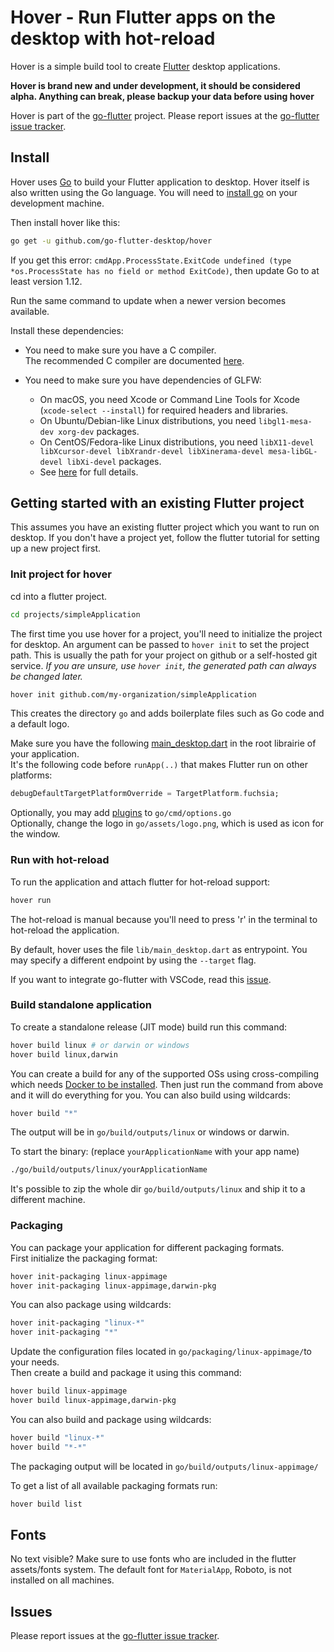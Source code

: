 # Hover - Run Flutter apps on the desktop with hot-reload

Hover is a simple build tool to create [Flutter](https://flutter.dev) desktop applications.

**Hover is brand new and under development, it should be considered alpha. Anything can break, please backup your data before using hover**

Hover is part of the [go-flutter](https://github.com/go-flutter-desktop/go-flutter) project. Please report issues at the [go-flutter issue tracker](https://github.com/go-flutter-desktop/go-flutter/issues/).

## Install

Hover uses [Go](https://golang.org) to build your Flutter application to desktop. Hover itself is also written using the Go language. You will need to [install go](https://golang.org/doc/install) on your development machine.

Then install hover like this:

```bash
go get -u github.com/go-flutter-desktop/hover
```

If you get this error: `cmdApp.ProcessState.ExitCode undefined (type *os.ProcessState has no field or method ExitCode)`,
then update Go to at least version 1.12.

Run the same command to update when a newer version becomes available.

Install these dependencies:

* You need to make sure you have a C compiler.  
  The recommended C compiler are documented [here](https://github.com/golang/go/wiki/InstallFromSource#install-c-tools).

* You need to make sure you have dependencies of GLFW:
	* On macOS, you need Xcode or Command Line Tools for Xcode (`xcode-select --install`) for required headers and libraries.
	* On Ubuntu/Debian-like Linux distributions, you need `libgl1-mesa-dev xorg-dev` packages.
	* On CentOS/Fedora-like Linux distributions, you need `libX11-devel libXcursor-devel libXrandr-devel libXinerama-devel mesa-libGL-devel libXi-devel` packages.
	* See [here](http://www.glfw.org/docs/latest/compile.html#compile_deps) for full details.

## Getting started with an existing Flutter project

This assumes you have an existing flutter project which you want to run on desktop. If you don't have a project yet, follow the flutter tutorial for setting up a new project first.

### Init project for hover

cd into a flutter project.

```bash
cd projects/simpleApplication
```

The first time you use hover for a project, you'll need to initialize the project for desktop. An argument can be passed to `hover init` to set the project path. This is usually the path for your project on github or a self-hosted git service. _If you are unsure, use `hover init`, the generated path can always be changed later._

```bash
hover init github.com/my-organization/simpleApplication
```

This creates the directory `go` and adds boilerplate files such as Go code and a default logo.

Make sure you have the following
[main_desktop.dart](https://github.com/go-flutter-desktop/examples/blob/5508a59ff4916fca9c05dfde4929d8848fd2a947/pointer_demo/lib/main_desktop.dart)
in the root librairie of your application.  
It's the following code before `runApp(..)` that makes Flutter run on other platforms:
```dart
debugDefaultTargetPlatformOverride = TargetPlatform.fuchsia;
```


Optionally, you may add [plugins](https://github.com/go-flutter-desktop/plugins) to `go/cmd/options.go`  
Optionally, change the logo in `go/assets/logo.png`, which is used as icon for the window.


### Run with hot-reload

To run the application and attach flutter for hot-reload support:

```bash
hover run
```

The hot-reload is manual because you'll need to press 'r' in the terminal to hot-reload the application.

By default, hover uses the file `lib/main_desktop.dart` as entrypoint. You may specify a different endpoint by using the `--target` flag.

If you want to integrate go-flutter with VSCode, read this [issue](https://github.com/go-flutter-desktop/go-flutter/issues/129#issuecomment-513590141).

### Build standalone application

To create a standalone release (JIT mode) build run this command:

```bash
hover build linux # or darwin or windows
hover build linux,darwin
```
You can create a build for any of the supported OSs using cross-compiling which needs [Docker to be installed](https://docs.docker.com/install/).
Then just run the command from above and it will do everything for you.
You can also build using wildcards:
```bash
hover build "*"
```

The output will be in `go/build/outputs/linux` or windows or darwin.

To start the binary: (replace `yourApplicationName` with your app name)

```bash
./go/build/outputs/linux/yourApplicationName
```

It's possible to zip the whole dir `go/build/outputs/linux` and ship it to a different machine.

### Packaging
You can package your application for different packaging formats.  
First initialize the packaging format:
```bash
hover init-packaging linux-appimage
hover init-packaging linux-appimage,darwin-pkg
```
You can also package using wildcards:
```bash
hover init-packaging "linux-*"
hover init-packaging "*"
```
Update the configuration files located in `go/packaging/linux-appimage/`to your needs.  
Then create a build and package it using this command:
```bash
hover build linux-appimage
hover build linux-appimage,darwin-pkg
```
You can also build and package using wildcards:
```bash
hover build "linux-*"
hover build "*-*"
```
The packaging output will be located in `go/build/outputs/linux-appimage/`

To get a list of all available packaging formats run:
```bash
hover build list
```

## Fonts

No text visible? Make sure to use fonts who are included in the flutter assets/fonts system. The default font for `MaterialApp`, Roboto, is not installed on all machines.


## Issues

Please report issues at the [go-flutter issue tracker](https://github.com/go-flutter-desktop/go-flutter/issues/).
